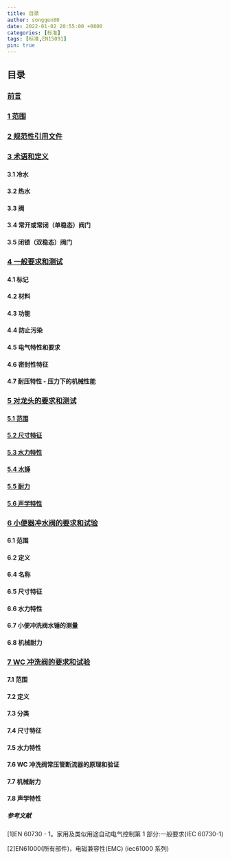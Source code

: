 ```yaml
---
title: 目录
author: songgen80
date: 2022-01-02 20:55:00 +0800
categories: [标准]
tags: [标准,EN15091]
pin: true
---
```


## 目录

### [前言](Preface.md)

### [1 范围](Chapter1.md)

### [2 规范性引用文件](Chapter2.md)

### [3 术语和定义](Chapter3.md) 

#### 3.1 冷水

#### 3.2 热水

#### 3.3 阀

#### 3.4 常开或常闭（单稳态）阀门

#### 3.5 闭锁（双稳态）阀门 

### [4 一般要求和测试](Chapter4.md)

#### 4.1 标记

#### 4.2 材料

#### 4.3 功能

#### 4.4 防止污染

#### 4.5 电气特性和要求

#### 4.6 密封性特征

#### 4.7 耐压特性 - 压力下的机械性能

### [5 对龙头的要求和测试](Chapter5.md)

#### [5.1 范围](Chapter5.1.md)

#### [5.2 尺寸特征](Chapter5.2.md)

#### [5.3 水力特性](Chapter5.3.md)

#### [5.4 水锤](Chapter5.4.md)

#### [5.5 耐力](Chapter5.5.md)

#### [5.6 声学特性](Chapter5.6.md)

### [6 小便器冲水阀的要求和试验](Chapter6.md)

#### 6.1 范围

#### 6.2 定义

#### 6.4 名称

#### 6.5 尺寸特征

#### 6.6 水力特性

#### 6.7 小便冲洗阀水锤的测量

#### 6.8 机械耐力

### [7 WC 冲洗阀的要求和试验](Chapter7.md)

#### 7.1 范围

#### 7.2 定义

#### 7.3 分类

#### 7.4 尺寸特征

#### 7.5 水力特性

#### 7.6 WC 冲洗阀常压管断流器的原理和验证

#### 7.7 机械耐力

#### 7.8 声学特性

##### 参考文献

[1]EN 60730 - 1。家用及类似用途自动电气控制第 1 部分:一般要求(IEC 60730-1)

[2]EN61000(所有部件)，电磁兼容性(EMC) (iec61000 系列)